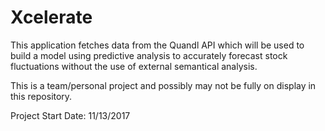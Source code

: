# Xcelerate

This application fetches data from the Quandl API which will be used to build a model using predictive analysis to accurately forecast stock fluctuations without the use of external semantical analysis.

This is a team/personal project and possibly may not be fully on display in this repository.

Project Start Date: 11/13/2017
